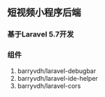 ## 短视频小程序后端

### 基于Laravel 5.7开发

### 组件
1. barryvdh/laravel-debugbar
2. barryvdh/laravel-ide-helper
3. barryvdh/laravel-cors